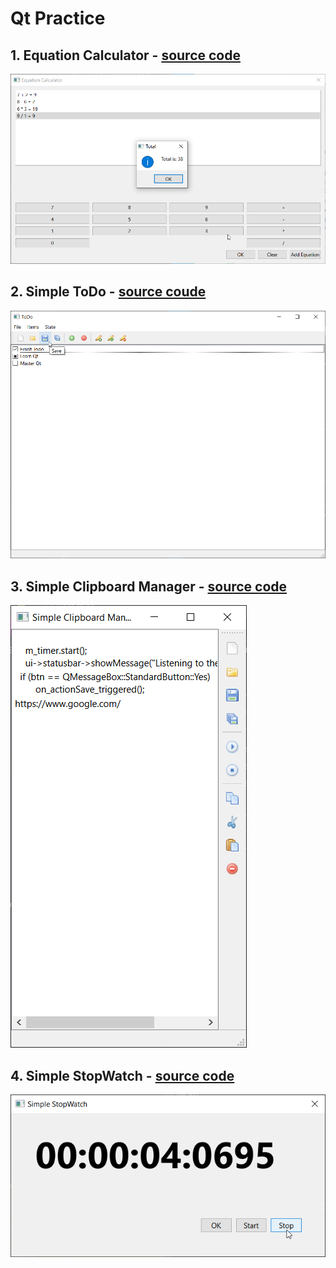 # Qt Practice

## 1. Equation Calculator - [source code](https://github.com/kronosGR/QTpractice/tree/main/CPPWidgets-Calculator)

![EquationCalculator](screenshotCalculator.png)

## 2. Simple ToDo - [source coude](https://github.com/kronosGR/QTpractice/tree/main/CPPWidgets-TODOlist)

![ToDo](screenshotToDo.png)

## 3. Simple Clipboard Manager - [source code](https://github.com/kronosGR/QTpractice/tree/main/CPPWidgets-SimpleClipboard)

![SCM](screenshotSimpleClipboard.png)

## 4. Simple StopWatch - [source code](https://github.com/kronosGR/QTpractice/tree/main/CPPWidgets-SimpleStopWatch)

![SSW](screenshotSimpleStopWatch.png)
